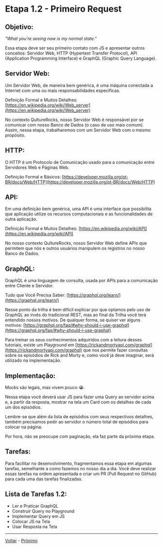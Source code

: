 # Etapa 1.2 - Primeiro Request

## Objetivo:

_"What you're seeing now is my normal state."_

Essa etapa deve ser seu primeiro contato com JS e apresentar outros conceitos: Servidor Web, HTTP (Hypertext Transfer Protocol), API (Application Programming Interface) e GraphQL (Graphic Query Language).

## Servidor Web:

Um Servidor Web, de maneira bem genérica, é uma máquina conectada a Internet com uma ou mais responsabilidades específicas.

Definição Formal e Muitos Detalhes: [https://en.wikipedia.org/wiki/Web_server](https://en.wikipedia.org/wiki/Web_server)

No contexto QultureRocks, nosso Servidor Web é responsável por se comunicar com nosso Banco de Dados (o caso de uso mais comum). Assim, nessa etapa, trabalharemos com um Servidor Web com o mesmo propósito.

## HTTP:

O HTTP é um Protocolo de Comunicação usado para a comunicação entre Servidores Web e Páginas Web.

Definição Formal e Básicos: [https://developer.mozilla.org/pt-BR/docs/Web/HTTP](https://developer.mozilla.org/pt-BR/docs/Web/HTTP)

## API:

Em uma definição bem genérica, uma API é uma interface que possibilita que aplicação utilize os recursos computacionais e as funcionalidades de outra aplicação.

Definição Formal e Muitos Detalhes: [https://en.wikipedia.org/wiki/API](https://en.wikipedia.org/wiki/API)

No nosso contexto QultureRocks, nosso Servidor Web define APIs que permitem que nós e outros usuários manipulem os registros no nosso Banco de Dados.

## GraphQL:

GraphQL é uma linguagem de consulta, usada por APIs para a comunicação entre Cliente e Servidor.

Tudo que Você Precisa Saber: [https://graphql.org/learn/](https://graphql.org/learn/)

Nesse ponto da trilha é bem difícil explicar por que optamos pelo uso de GraphQL ao invés do tradicional REST, mas ao final da Trilha você terá entendido nossos motivos. De qualquer forma, se quiser ver alguns motivos: [https://graphql.org/faq/#why-should-i-use-graphql](https://graphql.org/faq/#why-should-i-use-graphql)

Para treinar os seus conhecimentos adquiridos com a leitura desses tutoriais, existe um Playground em [https://rickandmortyapi.com/graphql](https://rickandmortyapi.com/graphql) que nos permite fazer consultas sobre os episódios de Rick and Morty e, como você já deve imaginar, será utilizado na implementação.

## Implementação:

Mocks são legais, mas vivem pouco 😭.

Nessa etapa você deverá usar JS para fazer uma Query ao servidor acima e, a partir da resposta, mostrar na tela um Card com os detalhes de cada um dos episódios.

Lembre-se que além da lista de episódios com seus respectivos detalhes, também precisamos pedir ao servidor o número total de episódios para colocar na página.

Por hora, não se preocupe com paginação, ela faz parte da próxima etapa.

## Tarefas:

Para facilitar no desenvolvimento, fragmentamos essa etapa em algumas tarefas, semelhante a como fazemos no nosso dia a dia. Você deve realizar essas tarefas na ordem apresentada e criar um PR (Pull Request no GitHub) para cada uma das tarefas finalizadas.

## Lista de Tarefas 1.2:

- Ler e Praticar GraphQL
- Construir Query no Playground
- Implementar Query em JS
- Colocar JS na Tela
- Usar Resposta na Tela

---

[Voltar](./intro.md) - [Próximo](./third.md)
